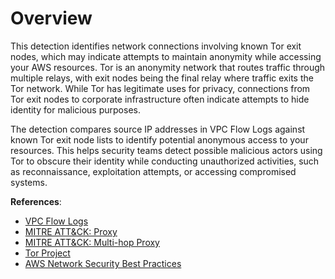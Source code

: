 # Overview

This detection identifies network connections involving known Tor exit nodes, which may indicate attempts to maintain anonymity while accessing your AWS resources. Tor is an anonymity network that routes traffic through multiple relays, with exit nodes being the final relay where traffic exits the Tor network. While Tor has legitimate uses for privacy, connections from Tor exit nodes to corporate infrastructure often indicate attempts to hide identity for malicious purposes.

The detection compares source IP addresses in VPC Flow Logs against known Tor exit node lists to identify potential anonymous access to your resources. This helps security teams detect possible malicious actors using Tor to obscure their identity while conducting unauthorized activities, such as reconnaissance, exploitation attempts, or accessing compromised systems.

**References**:

* [VPC Flow Logs](https://docs.aws.amazon.com/vpc/latest/userguide/flow-logs.html)
* [MITRE ATT&CK: Proxy](https://attack.mitre.org/techniques/T1090/)
* [MITRE ATT&CK: Multi-hop Proxy](https://attack.mitre.org/techniques/T1090/003/)
* [Tor Project](https://www.torproject.org/)
* [AWS Network Security Best Practices](https://docs.aws.amazon.com/whitepapers/latest/aws-security-incident-response-guide/network-monitoring.html) 